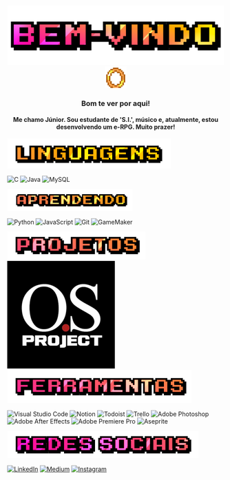   <div align=center>
    <img src="https://github.com/jjuniorbrasil/jjuniorbrasil/blob/main/assets/bemvindo.png" alt="Bem-vindo!">
  </div>
  <div align=center><img src="https://github.com/jjuniorbrasil/jjuniorbrasil/blob/main/assets/tumblr_897f0ea89a8da00d66cd21b5e7565f26_5a484600_250.gif" alt="Bem-vindo!" width="50" height="50"></div>
  

<h3 align=center>Bom te ver por aqui!</h3>
<h4 align=center>Me chamo Júnior. Sou estudante de 'S.I.', músico e, atualmente, estou desenvolvendo um e-RPG. Muito prazer!</h4>

  <div align=left>
    <img src="https://github.com/jjuniorbrasil/jjuniorbrasil/blob/main/assets/linguagens.png" alt="Linguagens">
  </div>

![C](https://img.shields.io/badge/c-%2300599C.svg?style=for-the-badge&logo=c&logoColor=white)
![Java](https://img.shields.io/badge/java-%23ED8B00.svg?style=for-the-badge&logo=openjdk&logoColor=white)
![MySQL](https://img.shields.io/badge/MySQL-4479A1.svg?style=for-the-badge&logo=MySQL&logoColor=white)

  <div align=left>
    <img src="https://github.com/jjuniorbrasil/jjuniorbrasil/blob/main/assets/aprendendo.png" alt="Aprendendo">
  </div>

  ![Python](https://img.shields.io/badge/Python-FFD43B?style=for-the-badge&logo=python&logoColor=blue)
  ![JavaScript](https://img.shields.io/badge/JavaScript-323330?style=for-the-badge&logo=javascript&logoColor=F7DF1E)
  ![Git](https://img.shields.io/badge/GIT-E44C30?style=for-the-badge&logo=git&logoColor=white)
  ![GameMaker](https://img.shields.io/badge/Gamemaker-000000.svg?style=for-the-badge&logo=Gamemaker&logoColor=white)

  <div align=left>
    <img src="https://github.com/jjuniorbrasil/jjuniorbrasil/blob/main/assets/projetos.png" alt="Projetos">
  </div>

  <a href="https://github.com/jjuniorbrasil/OS-Project">
          <img src="https://github.com/jjuniorbrasil/jjuniorbrasil/blob/main/assets/osproj.png" alt="O.S. Project">
    </a>

  <div align=left>
    <img src="https://github.com/jjuniorbrasil/jjuniorbrasil/blob/main/assets/ferramentas.png" alt="Ferramentas">
  </div>

![Visual Studio Code](https://img.shields.io/badge/Visual%20Studio%20Code-007ACC.svg?style=for-the-badge&logo=Visual-Studio-Code&logoColor=white)
![Notion](https://img.shields.io/badge/Notion-%23000000.svg?style=for-the-badge&logo=notion&logoColor=white)
![Todoist](https://img.shields.io/badge/Todoist-E44332?style=for-the-badge&logo=todoist&logoColor=white)
![Trello](https://img.shields.io/badge/Trello-%23026AA7.svg?style=for-the-badge&logo=Trello&logoColor=white)
![Adobe Photoshop](https://img.shields.io/badge/adobe%20photoshop-%2331A8FF.svg?style=for-the-badge&logo=adobe%20photoshop&logoColor=white)
![Adobe After Effects](https://img.shields.io/badge/Adobe%20After%20Effects-9999FF.svg?style=for-the-badge&logo=Adobe%20After%20Effects&logoColor=white)
![Adobe Premiere Pro](https://img.shields.io/badge/Adobe%20Premiere%20Pro-9999FF.svg?style=for-the-badge&logo=Adobe%20Premiere%20Pro&logoColor=white)
![Aseprite](https://img.shields.io/badge/Aseprite-FFFFFF?style=for-the-badge&logo=Aseprite&logoColor=#7D929E)

  <div align=left>
    <img src="https://github.com/jjuniorbrasil/jjuniorbrasil/blob/main/assets/redes sociais.png" alt="Descrição da Imagem">
  </div>

[![LinkedIn](https://img.shields.io/badge/LinkedIn-000?style=for-the-badge&logo=linkedin&logoColor=0E76A8)](https://www.linkedin.com/in/jjuniorbrasil/)
[![Medium](https://img.shields.io/badge/Medium-12100E?style=for-the-badge&logo=medium&logoColor=white)](https://medium.com/@jjuniorbrasil)
[![Instagram](https://img.shields.io/badge/Instagram-000?style=for-the-badge&logo=instagram)](https://www.instagram.com/jsc.jun/)
